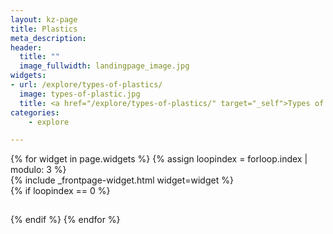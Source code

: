 ```yaml
---
layout: kz-page
title: Plastics
meta_description:
header:
  title: ""
  image_fullwidth: landingpage_image.jpg
widgets:
- url: /explore/types-of-plastics/
  image: types-of-plastic.jpg
  title: <a href="/explore/types-of-plastics/" target="_self">Types of plastics</a>
categories:
    - explore

---
```


<div class="row">
  {% for widget in page.widgets %}
    {% assign loopindex = forloop.index | modulo: 3 %}
    <div id="{{ widget.anchor }}">{% include _frontpage-widget.html widget=widget %}</div>
    {% if loopindex == 0 %}
  <hr style="height:1px; visibility:hidden;" /> <!-- Prevents long first column items from pushing new rows to the right -->
    {% endif %}
  {% endfor %}
</div>
